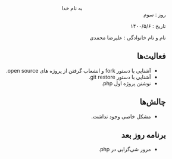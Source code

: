 <div dir="rtl" align="center">
به نام خدا
</div>
<div dir="rtl" align="right">
روز : سوم

تاریخ : ۱۴۰۰/۵/۶

نام و نام خانوادگی : علیرضا محمدی

## فعالیت‌ها

* آشنایی با دستور fork و انشعاب گرفتن از پروژه های open source.
* آشنایی با دستور git restore.
* نوشتن پروژه اول php.

## چالش‌ها

* مشکل خاصی وجود نداشت.

## برنامه روز بعد

* مرور شی‌گرایی در php.

</div>
